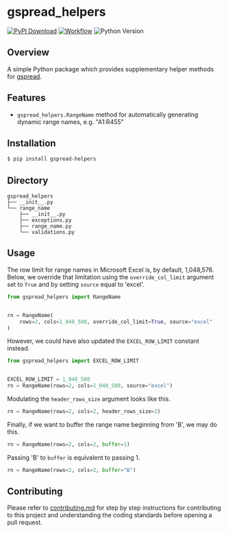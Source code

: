 # gspread_helpers
[![PyPI Download](https://img.shields.io/pypi/v/gspread-helpers?logo=pypis.svg)](https://pypi.org/project/gspread-helpers/)
[![Workflow](https://img.shields.io/github/actions/workflow/status/michaelthomasletts/gspread-helpers/push_pullrequest.yml?logo=github)](https://github.com/michaelthomasletts/gspread-helpers/actions/workflows/push_pullrequest.yml)
![Python Version](https://img.shields.io/pypi/pyversions/gspread-helpers?style=pypi)

## Overview

A simple Python package which provides supplementary helper methods for [gspread](https://github.com/burnash/gspread).

## Features
- `gspread_helpers.RangeName` method for automatically generating dynamic range names, e.g. "A1:R455"

## Installation

```bash
$ pip install gspread-helpers
```

## Directory

```
gspread_helpers
├── __init__.py
└── range_name
    ├── __init__.py
    ├── exceptions.py
    ├── range_name.py
    └── validations.py
```

## Usage

The row limit for range names in Microsoft Excel is, by default, 1,048,576. Below, we override that limitation using the `override_col_limit` argument set to `True` and by setting `source` equal to 'excel'.

```python
from gspread_helpers import RangeName


rn = RangeName(
    rows=2, cols=1_048_580, override_col_limit=True, source="excel"
)
```

However, we could have also updated the `EXCEL_ROW_LIMIT` constant instead.

```python
from gspread_helpers import EXCEL_ROW_LIMIT


EXCEL_ROW_LIMIT = 1_048_580
rn = RangeName(rows=2, cols=1_048_580, source="excel")
```

Modulating the `header_rows_size` argument looks like this.

```python
rn = RangeName(rows=2, cols=2, header_rows_size=2)
```

Finally, if we want to buffer the range name beginning from 'B', we may do
this.

```python
rn = RangeName(rows=2, cols=2, buffer=1)
```

Passing 'B' to `buffer` is equivalent to passing 1.

```python
rn = RangeName(rows=2, cols=2, buffer="B")
```

## Contributing

Please refer to [contributing.md](https://github.com/michaelthomasletts/gspread-helpers/blob/main/docs/contributing.md) for step by step instructions for contributing to this project and understanding the coding standards before opening a pull request.